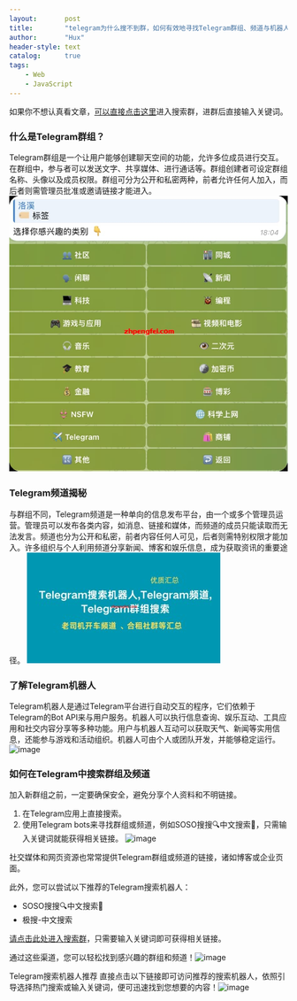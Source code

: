 ```yaml
---
layout:       post
title:        "telegram为什么搜不到群，如何有效地寻找Telegram群组、频道与机器人"
author:       "Hux"
header-style: text
catalog:      true
tags:
    - Web
    - JavaScript
---
```


如果你不想认真看文章，[可以直接点击这里](https://t.me/lvwapro)进入搜索群，进群后直接输入关键词。

### 什么是Telegram群组？
Telegram群组是一个让用户能够创建聊天空间的功能，允许多位成员进行交互。在群组中，参与者可以发送文字、共享媒体、进行通话等。群组创建者可设定群组名称、头像以及成员权限。群组可分为公开和私密两种，前者允许任何人加入，而后者则需管理员批准或邀请链接才能进入。
![image](/img/2025-03-05/article_2025-03-05_102956_教程如何搜索发现Te_img1.jpg)

### Telegram频道揭秘
与群组不同，Telegram频道是一种单向的信息发布平台，由一个或多个管理员运营。管理员可以发布各类内容，如消息、链接和媒体，而频道的成员只能读取而无法发言。频道也分为公开和私密，前者内容任何人可见，后者则需特别权限才能加入。许多组织与个人利用频道分享新闻、博客和娱乐信息，成为获取资讯的重要途径。
![image](/img/2025-03-05/article_2025-03-05_102956_教程如何搜索发现Te_img2.jpg)

### 了解Telegram机器人
Telegram机器人是通过Telegram平台进行自动交互的程序，它们依赖于Telegram的Bot API来与用户服务。机器人可以执行信息查询、娱乐互动、工具应用和社交内容分享等多种功能。用户与机器人互动可以获取天气、新闻等实用信息，还能参与游戏和活动组织。机器人可由个人或团队开发，并能够稳定运行。
![image](/img/2025-03-05/article_2025-03-05_102957_教程如何搜索发现Te_img3.jpg)

### 如何在Telegram中搜索群组及频道
加入新群组之前，一定要确保安全，避免分享个人资料和不明链接。

1. 在Telegram应用上直接搜索。
2. 使用Telegram bots来寻找群组或频道，例如SOSO搜搜🔍中文搜索🔞，只需输入关键词就能获得相关链接。
![image](/img/2025-03-05/article_2025-03-05_102957_教程如何搜索发现Te_img4.jpg)

社交媒体和网页资源也常常提供Telegram群组或频道的链接，诸如博客或企业页面。

此外，您可以尝试以下推荐的Telegram搜索机器人：
- SOSO搜搜🔍中文搜索🔞
- 极搜-中文搜索

[请点击此处进入搜索群](https://t.me/lvwapro)，只需要输入关键词即可获得相关链接。

通过这些渠道，您可以轻松找到感兴趣的群组和频道！![image](img/2025-03-05/article_2025-03-05_102957_教程如何搜索发现Te_img5.jpg)

Telegram搜索机器人推荐
直接点击以下链接即可访问推荐的搜索机器人，依照引导选择热门搜索或输入关键词，便可迅速找到您想要的内容！![image](img/2025-03-05/article_2025-03-05_102957_教程如何搜索发现Te_img6.png)